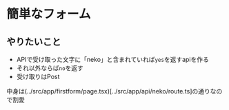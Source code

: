 # 簡単なフォーム
## やりたいこと
- APIで受け取った文字に「neko」と含まれていれば`yes`を返すapiを作る
- それ以外ならば`no`を返す
- 受け取りはPost

中身は(../src/app/firstform/page.tsx)[../src/app/api/neko/route.ts]の通りなので割愛

